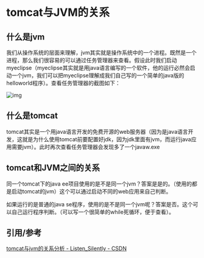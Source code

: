 # tomcat与JVM的关系



## 什么是jvm

我们从操作系统的层面来理解，jvm其实就是操作系统中的一个进程。既然是一个进程，那么我们很容易的可以通过任务管理器来查看。假设此时我们启动myeclipse（myeclipse其实就是用java语言编写的一个软件，他的运行必然会启动一个jvm，我们可以把myeclipse理解成我们自己写的一个简单的java版的helloworld程序）。查看任务管理器的截图如下：

![img](https://image-hosting.jellyfishmix.com/20201003171521.png)



## 什么是tomcat

tomcat其实是一个用java语言开发的免费开源的web服务器（因为是java语言开发，这就是为什么使用tomcat前要配置好jdk，因为jdk里面有jvm，而运行java应用需要jvm）。此时再次查看任务管理器会发现多了一个javaw.exe



## tomcat和JVM之间的关系

同一个tomcat下的java ee项目使用的是不是同一个jvm？答案是是的。（使用的都是启动tomcat的jvm）这个可以通过启动不同的web应用来自己判断。

如果运行的是普通的java se程序，使用的是不是同一个jvm呢？答案是否。这个可以自己运行程序判断。（可以写一个很简单的while死循环，便于查看）。



## 引用/参考

[tomcat与jvm的关系分析 - Listen_Silently - CSDN](https://blog.csdn.net/u010653908/article/details/53405395?utm_medium=distribute.pc_relevant.none-task-blog-BlogCommendFromMachineLearnPai2-1.edu_weight&depth_1-utm_source=distribute.pc_relevant.none-task-blog-BlogCommendFromMachineLearnPai2-1.edu_weight)